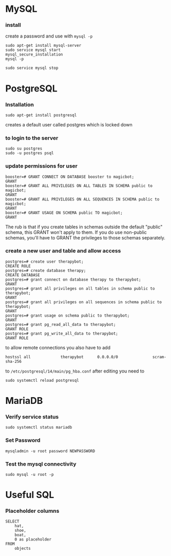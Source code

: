 # MySQL

### install
create a password and use with `mysql -p`

```
sudo apt-get install mysql-server
sudo service mysql start
mysql_secure_installation
mysql -p

sudo service mysql stop

````

# PostgreSQL

### Installation
```
sudo apt-get install postgresql
```
creates a default user called postgres which is locked down
### to login to the server
```
sudo su postgres
sudo -u postgres psql
```

### update permissions for user
```
booster=# GRANT CONNECT ON DATABASE booster to magicbot;                                                          
GRANT 
booster=# GRANT ALL PRIVILEGES ON ALL TABLES IN SCHEMA public to magicbot;                                        
GRANT                                                                                                             
booster=# GRANT ALL PRIVILEGES ON ALL SEQUENCES IN SCHEMA public to magicbot;                                     
GRANT
booster=# GRANT USAGE ON SCHEMA public TO magicbot;
GRANT
```
The rub is that if you create tables in schemas outside the default "public" schema, this GRANT won't apply to them. If you do use non-public schemas, you'll have to GRANT the privileges to those schemas separately.

### create a new user and table and allow access
```
postgres=# create user therapybot;
CREATE ROLE
postgres=# create database therapy;
CREATE DATABASE
postgres=# grant connect on database therapy to therapybot;
GRANT
postgres=# grant all privileges on all tables in schema public to therapybot;
GRANT
postgres=# grant all privileges on all sequences in schema public to therapybot;
GRANT
postgres=# grant usage on schema public to therapybot;
GRANT
postgres=# grant pg_read_all_data to therapybot;
GRANT ROLE
postgres=# grant pg_write_all_data to therapybot;
GRANT ROLE
```
to allow remote connections you also have to add
```
hostssl all             therapybot      0.0.0.0/0               scram-sha-256
```
to `/etc/postgresql/14/main/pg_hba.conf`
after editing you need to
```
sudo systemctl reload postgresql
```
# MariaDB

### Verify service status

```
sudo systemctl status mariadb

````

### Set Password
```
mysqladmin -u root password NEWPASSWORD
```

### Test the mysql connectivity

```
sudo mysql -u root -p
```

# Useful SQL

### Placeholder columns
```
SELECT
    hat,
    shoe,
    boat,
    0 as placeholder
FROM
    objects
```
